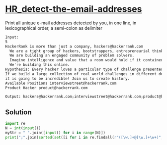 # [HR_detect-the-email-addresses](https://www.hackerrank.com/challenges/detect-the-email-addresses)

Print all unique e-mail addresses detected by you, in one line, in lexicographical order, a semi-colon as delimiter

```txt
Input:
5
HackerRank is more than just a company, hackers@hackerrank.com
  We are a tight group of hackers, bootstrappers, entrepreneurial thinkers and innovators.
  We are building an engaged community of problem solvers.
  Imagine intelligence and value that a room would hold if it contained hackers/problem solvers from around the world?
  We're building this online.
Hypothesis: Every hacker loves a particular type of challenge presented in a certain set of difficulty.
If we build a large collection of real world challenges in different domains with an engaging interface,
it is going to be incredible! Join us to create history.
Available Positions interviewstreet@hackerrank.com
Product Hacker product@hackerrank.com

Output: hackers@hackerrank.com;interviewstreet@hackerrank.com;product@hackerrank.com
```

## Solution

```py
import re
N = int(input())
myStr = " ".join([input() for i in range(N)])
print(";".join(sorted(set([i for i in re.findall(r"([\w.]+@[\w.]+\w+)", myStr)]))))
```
